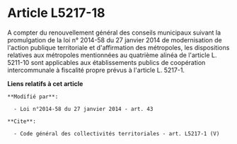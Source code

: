 # Article L5217-18

A compter du renouvellement général des conseils municipaux suivant la promulgation de la loi n° 2014-58 du 27 janvier 2014
de modernisation de l'action publique territoriale et d'affirmation des métropoles, les dispositions relatives aux métropoles
mentionnées au quatrième alinéa de l'article L. 5211-10 sont applicables aux établissements publics de coopération
intercommunale à fiscalité propre prévus à l'article L. 5217-1.

**Liens relatifs à cet article**

	**Modifié par**:

	  - Loi n°2014-58 du 27 janvier 2014 - art. 43

	**Cite**:

	  - Code général des collectivités territoriales - art. L5217-1 (V)
